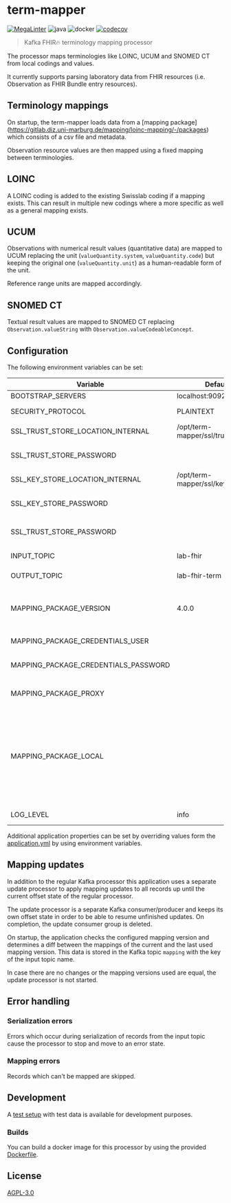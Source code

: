 # term-mapper
[![MegaLinter](https://github.com/diz-unimr/term-mapper/actions/workflows/mega-linter.yml/badge.svg?branch=main)](https://github.com/diz-unimr/term-mapper/actions/workflows/mega-linter.yml?query=branch%3Amain) ![java](https://github.com/diz-unimr/term-mapper/actions/workflows/build.yml/badge.svg) ![docker](https://github.com/diz-unimr/term-mapper/actions/workflows/release.yml/badge.svg) [![codecov](https://codecov.io/gh/diz-unimr/term-mapper/branch/main/graph/badge.svg?token=ub0ZDTKwrz)](https://codecov.io/gh/diz-unimr/term-mapper)

> Kafka FHIR🔥 terminology mapping processor

The processor maps terminologies like LOINC, UCUM and SNOMED CT from local
codings and values.

It currently supports parsing laboratory data from FHIR resources
(i.e. Observation as FHIR Bundle entry resources).

## Terminology mappings

On startup, the term-mapper loads data from a [mapping package]
(https://gitlab.diz.uni-marburg.de/mapping/loinc-mapping/-/packages) which consists of a csv file and metadata.

Observation resource values are then mapped using a fixed mapping between 
terminologies.

## LOINC

A LOINC coding is added to the existing Swisslab coding if a mapping exists.
This can result in multiple new codings where a more specific as well as a
general mapping exists.

## UCUM

Observations with numerical result values (quantitative data) are mapped to
UCUM replacing the unit (`valueQuantity.system`, `valueQuantity.code`) but
keeping the original one (`valueQuantity.unit`) as a human-readable form of the
unit.

Reference range units are mapped accordingly.

## SNOMED CT

Textual result values are mapped to SNOMED CT replacing
`Observation.valueString` with `Observation.valueCodeableConcept`.

## <a name="deploy_config"></a> Configuration

The following environment variables can be set:

| Variable                             | Default                             | Description                                                                                                                                                                                                                            |
|--------------------------------------|-------------------------------------|----------------------------------------------------------------------------------------------------------------------------------------------------------------------------------------------------------------------------------------|
| BOOTSTRAP_SERVERS                    | localhost:9092                      | Kafka brokers                                                                                                                                                                                                                          |
| SECURITY_PROTOCOL                    | PLAINTEXT                           | Kafka communication protocol                                                                                                                                                                                                           |
| SSL_TRUST_STORE_LOCATION_INTERNAL    | /opt/term-mapper/ssl/truststore.jks | Truststore location                                                                                                                                                                                                                    |
| SSL_TRUST_STORE_PASSWORD             |                                     | Truststore password (if using `SECURITY_PROTOCOL=SSL`)                                                                                                                                                                                 |
| SSL_KEY_STORE_LOCATION_INTERNAL      | /opt/term-mapper/ssl/keystore.jks   | Keystore location                                                                                                                                                                                                                      |
| SSL_KEY_STORE_PASSWORD               |                                     | Keystore password (if using `SECURITY_PROTOCOL=SSL`)                                                                                                                                                                                   |
| SSL_TRUST_STORE_PASSWORD             |                                     | Truststore password (if using `SECURITY_PROTOCOL=SSL`)                                                                                                                                                                                 |
| INPUT_TOPIC                          | lab-fhir                            | Topic to read FHIR input data from                                                                                                                                                                                                     |
| OUTPUT_TOPIC                         | lab-fhir-term                       | Topic to store mapped result bundles                                                                                                                                                                                                   |
| MAPPING_PACKAGE_VERSION              | 4.0.0                               | LOINC mapping package version: [Package Registry · mapping / loinc-mapping](https://gitlab.diz.uni-marburg.de/mapping/loinc-mapping/-/packages/))                                                                                      |
| MAPPING_PACKAGE_CREDENTIALS_USER     |                                     | LOINC mapping package registry user                                                                                                                                                                                                    |
| MAPPING_PACKAGE_CREDENTIALS_PASSWORD |                                     | LOINC mapping package registry password                                                                                                                                                                                                |
| MAPPING_PACKAGE_PROXY                |                                     | Proxy server to use when pulling the package                                                                                                                                                                                           |
| MAPPING_PACKAGE_LOCAL                |                                     | Name of the local mapping package file to use (see [application resources](src/main/resources)) <br /><br /> **NOTE**: This option does not pull the file from the registry and credentials and version are fixed by the local package |
| LOG_LEVEL                            | info                                | Log level (error, warn, info, debug)                                                                                                                                                                                                   |

Additional application properties can be set by overriding values form the [application.yml](src/main/resources/application.yml) by using environment variables.

## Mapping updates

In addition to the regular Kafka processor this application uses a separate
update processor to apply mapping updates to all records up until the
current offset state of the regular processor.

The update processor is a separate Kafka consumer/producer and keeps its own
offset state in order to be able to resume unfinished updates. On completion, the
update consumer group is deleted.

On startup, the application checks the configured mapping version and
determines a diff between the mappings of the current and the last used
mapping version. This data is stored in the Kafka topic `mapping` with the key
of the input topic name.

In case there are no changes or the mapping versions used are equal, the
update processor is not started.

## Error handling

### Serialization errors

Errors which occur during serialization of records from the input topic cause the processor to stop
and move to an error state.

### Mapping errors

Records which can't be mapped are skipped.

## Development

A [test setup](dev/compose.yaml) with test data is available for development
purposes.

### Builds

You can build a docker image for this processor by using the provided [Dockerfile](Dockerfile).

## License

[AGPL-3.0](https://www.gnu.org/licenses/agpl-3.0.en.html)
